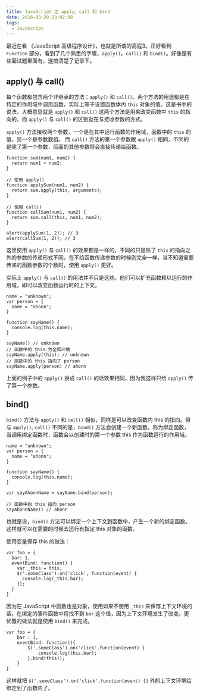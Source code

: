 ```yaml
---
title: JavaScript 之 apply、call 和 bind
date: 2016-03-20 23:02:08
tags:
  - JavaScript
---
```

最近在看 《JavaScript 高级程序设计》，也就是所谓的高程3。正好看到 `Function` 部分，看到了几个熟悉的字眼，`apply()`，`call()` 和 `bind()`。好像是有些面试题里面有，遂搞清楚了记录下。

## apply() 与 call()

每个函数都包含两个非继承的方法：`apply()` 和 `call()`。两个方法的用途都是在特定的作用域中调用函数，实际上等于设置函数体内 `this` 对象的值。这是书中的说法，大概意思就是 `apply()` 和 `call()` 这两个方法是用来改变函数中 `this` 的指向的。而 `apply()` 与 `call()` 的区别就在与接收参数的方式。

`apply()` 方法接收两个参数，一个是在其中运行函数的作用域，函数中的 `this` 的值，另一个是参数数组。
而 `call()` 方法的第一个参数跟 `apply()` 相同，不同的是除了第一个参数，后面的其他参数将会直接传递给函数。

<!-- more -->
```
function sum(num1, num2) {
  return num1 + num2;
}

// 使用 apply()
function applySum(num1, num2) {
  return sum.apply(this, arguments);
}

// 使用 call()
function callSum(num1, num2) {
  return sum.call(this, num1, num2);
}

alert(applySum(1, 2)); // 3
alert(callSum(1, 2)); // 3
```

这里使用 `apply()` 与 `call()` 的效果都是一样的，不同的只是除了 `this` 的指向之外的参数的传递形式不同。在不给函数传递参数的时候则完全一样，当不知道需要传递的函数参数的个数时，使用 `apply()` 更好。

实际上 `apply()` 与 `call()` 的用法并不只是这些。他们可以扩充函数赖以运行的作用域，即可以改变函数运行时的上下文。

```
name = "unknown";
var person = {
  name = "ahonn";
}

function sayName() {
  console.log(this.name);
}

sayName() // unknown
// 函数中的 this 为全局环境
sayName.apply(this); // unknown
// 函数中的 this 指向了 person
sayName.apply(person) // ahonn
```

上面的例子中的 `apply()` 换成 `call()` 的话效果相同，因为我这样只给 `apply()` 传了第一个参数。

## bind()
`bind()` 方法与 `apply()` 和 `call()` 相似，同样是可以改变函数内 this 的指向。但与 `apply()`, `call()` 不同的是，`bind()` 方法会创建一个新函数，称为绑定函数，当调用绑定函数时，函数会以创建时的第一个参数 this 作为函数运行的作用域。

```
name = "unknown";
var person = {
  name = "ahonn";
}

function sayName() {
  console.log(this.name);
}

var sayAhonnName = sayName.bind(person);

// 函数中的 this 指向 person
sayAhonnName() // ahonn
```

也就是说，`bind()` 方法可以绑定一个上下文到函数中，产生一个新的绑定函数。这样就可以在需要的时候去运行有指定 this 对象的函数。

使用变量保存 this 的做法：
```
var foo = {
  bar: 1,
  eventBind: function() {
    var _this = this;
    $('.someClass').on('click', function(event) {
      console.log(_this.bar);
    });
  }
}
```

因为在 JavaScript 中函数也是对象，使用如果不使用 `_this` 来保存上下文环境的话，在绑定的事件函数中将找不到 `bar` 这个值，因为上下文环境发生了改变。更优雅的做法就是使用 `bind()` 来完成。

```
var foo = {
    bar : 1,
    eventBind: function(){
        $('.someClass').on('click',function(event) {
            console.log(this.bar);
        }.bind(this));
    }
}
```

这样就把 `$('.someClass').on('click',function(event) {}` 外的上下文环境给绑定到了函数内了。
